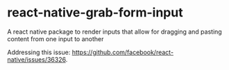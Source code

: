 # react-native-grab-form-input

A react native package to render inputs that allow for dragging and pasting content from one input to another

Addressing this issue: https://github.com/facebook/react-native/issues/36326.

